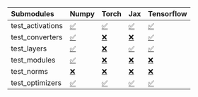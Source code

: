 | Submodules       | Numpy                                                                                                                           | Torch                                                                                                                           | Jax                                                                                                                             | Tensorflow                                                                                                                      |
|:-----------------|:--------------------------------------------------------------------------------------------------------------------------------|:--------------------------------------------------------------------------------------------------------------------------------|:--------------------------------------------------------------------------------------------------------------------------------|:--------------------------------------------------------------------------------------------------------------------------------|
| test_activations | <a href="https://github.com/unifyai/ivy/runs/7859093851?check_suite_focus=true" rel="noopener noreferrer" target="_blank">✅</a> | <a href="https://github.com/unifyai/ivy/runs/7859094901?check_suite_focus=true" rel="noopener noreferrer" target="_blank">✅</a> | <a href="https://github.com/unifyai/ivy/runs/7859095965?check_suite_focus=true" rel="noopener noreferrer" target="_blank">✅</a> | <a href="https://github.com/unifyai/ivy/runs/7859097090?check_suite_focus=true" rel="noopener noreferrer" target="_blank">✅</a> |
| test_converters  | <a href="https://github.com/unifyai/ivy/runs/7859094048?check_suite_focus=true" rel="noopener noreferrer" target="_blank">✅</a> | <a href="https://github.com/unifyai/ivy/runs/7859095047?check_suite_focus=true" rel="noopener noreferrer" target="_blank">❌</a> | <a href="https://github.com/unifyai/ivy/runs/7859096151?check_suite_focus=true" rel="noopener noreferrer" target="_blank">❌</a> | <a href="https://github.com/unifyai/ivy/runs/7859097303?check_suite_focus=true" rel="noopener noreferrer" target="_blank">✅</a> |
| test_layers      | <a href="https://github.com/unifyai/ivy/runs/7859094245?check_suite_focus=true" rel="noopener noreferrer" target="_blank">✅</a> | <a href="https://github.com/unifyai/ivy/runs/7859095230?check_suite_focus=true" rel="noopener noreferrer" target="_blank">❌</a> | <a href="https://github.com/unifyai/ivy/runs/7859096327?check_suite_focus=true" rel="noopener noreferrer" target="_blank">✅</a> | <a href="https://github.com/unifyai/ivy/runs/7859097445?check_suite_focus=true" rel="noopener noreferrer" target="_blank">✅</a> |
| test_modules     | <a href="https://github.com/unifyai/ivy/runs/7859094426?check_suite_focus=true" rel="noopener noreferrer" target="_blank">✅</a> | <a href="https://github.com/unifyai/ivy/runs/7859095399?check_suite_focus=true" rel="noopener noreferrer" target="_blank">❌</a> | <a href="https://github.com/unifyai/ivy/runs/7859096500?check_suite_focus=true" rel="noopener noreferrer" target="_blank">❌</a> | <a href="https://github.com/unifyai/ivy/runs/7859097658?check_suite_focus=true" rel="noopener noreferrer" target="_blank">❌</a> |
| test_norms       | <a href="https://github.com/unifyai/ivy/runs/7859094571?check_suite_focus=true" rel="noopener noreferrer" target="_blank">❌</a> | <a href="https://github.com/unifyai/ivy/runs/7859095573?check_suite_focus=true" rel="noopener noreferrer" target="_blank">❌</a> | <a href="https://github.com/unifyai/ivy/runs/7859096672?check_suite_focus=true" rel="noopener noreferrer" target="_blank">❌</a> | <a href="https://github.com/unifyai/ivy/runs/7859097836?check_suite_focus=true" rel="noopener noreferrer" target="_blank">❌</a> |
| test_optimizers  | <a href="https://github.com/unifyai/ivy/runs/7859094765?check_suite_focus=true" rel="noopener noreferrer" target="_blank">✅</a> | <a href="https://github.com/unifyai/ivy/runs/7859095753?check_suite_focus=true" rel="noopener noreferrer" target="_blank">✅</a> | <a href="https://github.com/unifyai/ivy/runs/7859096878?check_suite_focus=true" rel="noopener noreferrer" target="_blank">✅</a> | <a href="https://github.com/unifyai/ivy/runs/7859098019?check_suite_focus=true" rel="noopener noreferrer" target="_blank">✅</a> |